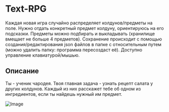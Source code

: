 # Text-RPG

Каждая новая игра случайно распределяет колдунов/предметы на поле. Нужно отдать конкретный предмет колдуну, ориентируюсь на его подсказки. Предметы можно подбирать и выкладывать (хранилище вмещает не больше 4 предметов).
Сохранение происходит с помощью создания/редактирования json файлов в папке с относительным путем (можно удалить папку: программа пересоздаст её).
Доступно управление клавиатурой/мышью.

## Описание
Ты - ученик чародея. Твоя главная задача - узнать рецепт салата у других колдунов. Каждый из них расскажет тебе об одном из ингредиентов, если ты найдешь нужный им предмет.

![Image](../docs/img/start.png)
